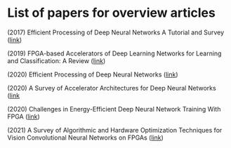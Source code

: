 
# List of papers for overview articles 

(2017) Efficient Processing of Deep Neural Networks A Tutorial and Survey ([link](https://arxiv.org/abs/1703.09039))

(2019) FPGA-based Accelerators of Deep Learning Networks for Learning and Classification: A Review ([link](https://arxiv.org/abs/1901.00121))

(2020) Efficient Processing of Deep Neural Networks ([link](https://www.morganclaypoolpublishers.com/catalog_Orig/product_info.php?products_id=1530))

(2020) A Survey of Accelerator Architectures for Deep Neural Networks ([link](https://www.sciencedirect.com/science/article/pii/S2095809919306356)

(2020) Challenges in Energy-Efficient Deep Neural Network Training With FPGA ([link](https://openaccess.thecvf.com/content_CVPRW_2020/papers/w28/Tao_Challenges_in_Energy-Efficient_Deep_Neural_Network_Training_With_FPGA_CVPRW_2020_paper.pdf))

(2021) A Survey of Algorithmic and Hardware Optimization Techniques for Vision Convolutional Neural Networks on FPGAs ([link](https://link.springer.com/article/10.1007/s11063-021-10458-1))
